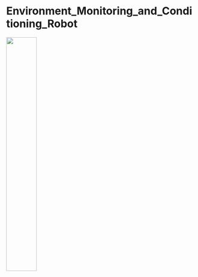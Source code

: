 # Environment_Monitoring_and_Conditioning_Robot
<img src="/Image/Image/6.49.46 PM.jpg" width="40%">
